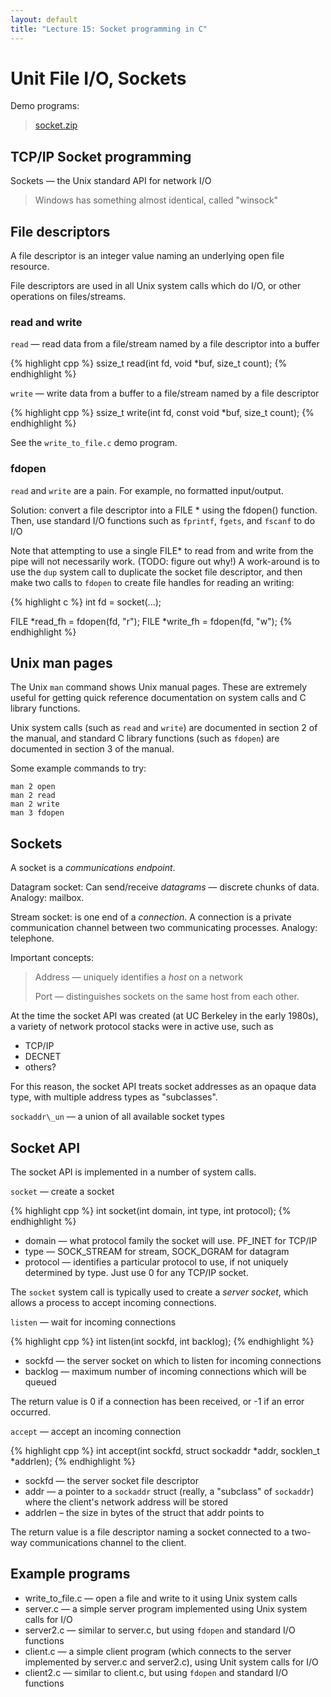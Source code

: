 ```yaml
---
layout: default
title: "Lecture 15: Socket programming in C"
---
```


# Unit File I/O, Sockets

Demo programs:

> [socket.zip](socket.zip)

## TCP/IP Socket programming

Sockets &mdash; the Unix standard API for network I/O

> Windows has something almost identical, called "winsock"

## File descriptors

A file descriptor is an integer value naming an underlying open file resource.

File descriptors are used in all Unix system calls which do I/O, or other operations on files/streams.

### read and write

`read` &mdash; read data from a file/stream named by a file descriptor into a buffer

{% highlight cpp %}
ssize_t read(int fd, void *buf, size_t count);
{% endhighlight %}

`write` &mdash; write data from a buffer to a file/stream named by a file descriptor

{% highlight cpp %}
ssize_t write(int fd, const void *buf, size_t count);
{% endhighlight %}

See the `write_to_file.c` demo program.

### fdopen

`read` and `write` are a pain. For example, no formatted input/output.

Solution: convert a file descriptor into a FILE \* using the fdopen() function.  Then, use standard I/O functions such as `fprintf`, `fgets`, and `fscanf` to do I/O

Note that attempting to use a single FILE\* to read from and write from the pipe will not necessarily work.  (TODO: figure out why!)  A work-around is to use the `dup` system call to duplicate the socket file descriptor, and then make two calls to `fdopen` to create file handles for reading an writing:

{% highlight c %}
int fd = socket(...);

FILE *read_fh = fdopen(fd, "r");
FILE *write_fh = fdopen(fd, "w");
{% endhighlight %}

## Unix man pages

The Unix `man` command shows Unix manual pages.  These are extremely useful for getting quick reference documentation on system calls and C library functions.

Unix system calls (such as `read` and `write`) are documented in section 2 of the manual, and standard C library functions (such as `fdopen`) are documented in section 3 of the manual.

Some example commands to try:

    man 2 open
    man 2 read
    man 2 write
    man 3 fdopen

## Sockets

A socket is a *communications endpoint*.

Datagram socket: Can send/receive *datagrams* &mdash; discrete chunks of data. Analogy: mailbox.

Stream socket: is one end of a *connection*. A connection is a private communication channel between two communicating processes. Analogy: telephone.

Important concepts:

> Address &mdash; uniquely identifies a *host* on a network
>
> Port &mdash; distinguishes sockets on the same host from each other.

At the time the socket API was created (at UC Berkeley in the early 1980s), a variety of network protocol stacks were in active use, such as

-   TCP/IP
-   DECNET
-   others?

For this reason, the socket API treats socket addresses as an opaque data type, with multiple address types as "subclasses".

`sockaddr\_un` &mdash; a union of all available socket types

## Socket API

The socket API is implemented in a number of system calls.

`socket` &mdash; create a socket

{% highlight cpp %}
int socket(int domain, int type, int protocol);
{% endhighlight %}

* domain &mdash; what protocol family the socket will use. PF\_INET for TCP/IP
* type &mdash; SOCK\_STREAM for stream, SOCK\_DGRAM for datagram
* protocol &mdash; identifies a particular protocol to use, if not uniquely determined by type. Just use 0 for any TCP/IP socket.

The `socket` system call is typically used to create a *server socket*, which allows a process to accept incoming connections.

`listen` &mdash; wait for incoming connections

{% highlight cpp %}
int listen(int sockfd, int backlog);
{% endhighlight %}

* sockfd &mdash; the server socket on which to listen for incoming connections
* backlog &mdash; maximum number of incoming connections which will be queued

The return value is 0 if a connection has been received, or -1 if an error occurred.

`accept` &mdash; accept an incoming connection

{% highlight cpp %}
int accept(int sockfd, struct sockaddr *addr, socklen_t *addrlen);
{% endhighlight %}

* sockfd &mdash; the server socket file descriptor
* addr &mdash; a pointer to a `sockaddr` struct (really, a "subclass" of `sockaddr`) where the client's network address will be stored
* addrlen &ndash; the size in bytes of the struct that addr points to

The return value is a file descriptor naming a socket connected to a two-way communications channel to the client.

## Example programs

* write\_to\_file.c &mdash; open a file and write to it using Unix system calls
* server.c &mdash; a simple server program implemented using Unix system calls for I/O
* server2.c &mdash; similar to server.c, but using `fdopen` and standard I/O functions
* client.c &mdash; a simple client program (which connects to the server implemented by server.c and server2.c), using Unit system calls for I/O
* client2.c &mdash; similar to client.c, but using `fdopen` and standard I/O functions
